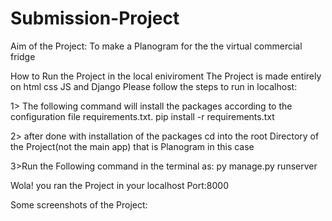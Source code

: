 # Submission-Project

Aim of the Project: To make a Planogram for the the virtual commercial fridge

How to Run the Project in the local eniviroment
The Project is made entirely on html css JS and Django
Please follow the steps to run in localhost:

1> The following command will install the packages according to the configuration file requirements.txt.
 pip install -r requirements.txt
 
2> after done with installation of the packages
cd into the root Directory of the Project(not the main app) that is Planogram in this case

3>Run the Following command in the terminal as: py manage.py runserver

Wola! you ran the Project in your localhost Port:8000

Some screenshots of the Project:

